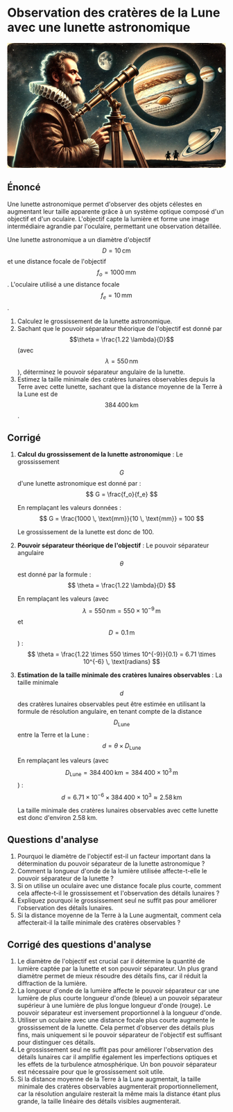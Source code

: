 # Observation des cratères de la Lune avec une lunette astronomique

![](images/lunette_astronomique.webp)

## Énoncé

Une lunette astronomique permet d'observer des objets célestes en augmentant leur taille apparente grâce à un système optique composé d'un objectif et d'un oculaire. L'objectif capte la lumière et forme une image intermédiaire agrandie par l'oculaire, permettant une observation détaillée.

Une lunette astronomique a un diamètre d'objectif $$D = 10 \, \text{cm}$$ et une distance focale de l'objectif $$f_o = 1000 \, \text{mm}$$. L'oculaire utilisé a une distance focale $$f_e = 10 \, \text{mm}$$.

1. Calculez le grossissement de la lunette astronomique.
2. Sachant que le pouvoir séparateur théorique de l'objectif est donné par $$\theta = \frac{1.22 \lambda}{D}$$ (avec $$\lambda = 550 \, \text{nm}$$), déterminez le pouvoir séparateur angulaire de la lunette.
3. Estimez la taille minimale des cratères lunaires observables depuis la Terre avec cette lunette, sachant que la distance moyenne de la Terre à la Lune est de $$384 \, 400 \, \text{km}$$.

## Corrigé

1. **Calcul du grossissement de la lunette astronomique** :
   Le grossissement $$G$$ d'une lunette astronomique est donné par :
   $$
   G = \frac{f_o}{f_e}
   $$

   En remplaçant les valeurs données :
   $$
   G = \frac{1000 \, \text{mm}}{10 \, \text{mm}} = 100
   $$

   Le grossissement de la lunette est donc de 100.

2. **Pouvoir séparateur théorique de l'objectif** :
   Le pouvoir séparateur angulaire $$\theta$$ est donné par la formule :
   $$
   \theta = \frac{1.22 \lambda}{D}
   $$

   En remplaçant les valeurs (avec $$\lambda = 550 \, \text{nm} = 550 \times 10^{-9} \, \text{m}$$ et $$D = 0.1 \, \text{m}$$) :
   $$
   \theta = \frac{1.22 \times 550 \times 10^{-9}}{0.1} = 6.71 \times 10^{-6} \, \text{radians}
   $$

3. **Estimation de la taille minimale des cratères lunaires observables** :
   La taille minimale $$d$$ des cratères lunaires observables peut être estimée en utilisant la formule de résolution angulaire, en tenant compte de la distance $$D_{\text{Lune}}$$ entre la Terre et la Lune :
   $$
   d = \theta \times D_{\text{Lune}}
   $$

   En remplaçant les valeurs (avec $$D_{\text{Lune}} = 384 \, 400 \, \text{km} = 384 \, 400 \times 10^3 \, \text{m}$$) :
   $$
   d = 6.71 \times 10^{-6} \times 384 \, 400 \times 10^3 \approx 2.58 \, \text{km}
   $$

   La taille minimale des cratères lunaires observables avec cette lunette est donc d'environ 2.58 km.

## Questions d'analyse

1. Pourquoi le diamètre de l'objectif est-il un facteur important dans la détermination du pouvoir séparateur de la lunette astronomique ?
2. Comment la longueur d'onde de la lumière utilisée affecte-t-elle le pouvoir séparateur de la lunette ?
3. Si on utilise un oculaire avec une distance focale plus courte, comment cela affecte-t-il le grossissement et l'observation des détails lunaires ?
4. Expliquez pourquoi le grossissement seul ne suffit pas pour améliorer l'observation des détails lunaires.
5. Si la distance moyenne de la Terre à la Lune augmentait, comment cela affecterait-il la taille minimale des cratères observables ?

## Corrigé des questions d'analyse

1. Le diamètre de l'objectif est crucial car il détermine la quantité de lumière captée par la lunette et son pouvoir séparateur. Un plus grand diamètre permet de mieux résoudre des détails fins, car il réduit la diffraction de la lumière.
2. La longueur d'onde de la lumière affecte le pouvoir séparateur car une lumière de plus courte longueur d'onde (bleue) a un pouvoir séparateur supérieur à une lumière de plus longue longueur d'onde (rouge). Le pouvoir séparateur est inversement proportionnel à la longueur d'onde.
3. Utiliser un oculaire avec une distance focale plus courte augmente le grossissement de la lunette. Cela permet d'observer des détails plus fins, mais uniquement si le pouvoir séparateur de l'objectif est suffisant pour distinguer ces détails.
4. Le grossissement seul ne suffit pas pour améliorer l'observation des détails lunaires car il amplifie également les imperfections optiques et les effets de la turbulence atmosphérique. Un bon pouvoir séparateur est nécessaire pour que le grossissement soit utile.
5. Si la distance moyenne de la Terre à la Lune augmentait, la taille minimale des cratères observables augmenterait proportionnellement, car la résolution angulaire resterait la même mais la distance étant plus grande, la taille linéaire des détails visibles augmenterait.
